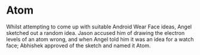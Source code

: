 # Atom
Whilst attempting to come up with suitable Android Wear Face ideas, Angel sketched out a random idea. Jason accused him of drawing the electron levels of an atom wrong, and when Angel told him it was an idea for a watch face; Abhishek approved of the sketch and named it Atom.
